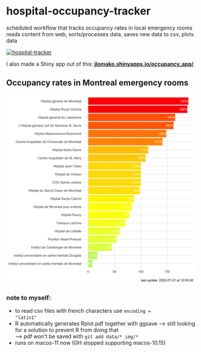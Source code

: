 # hospital-occupancy-tracker
scheduled workflow that tracks occupancy rates in local emergency rooms
<br>
reads content from web, sorts/processes data, saves new data to csv, plots data
<p>

[![hospital-tracker](https://github.com/jlomako/hospital-occupancy-tracker/actions/workflows/main.yml/badge.svg)](https://github.com/jlomako/hospital-occupancy-tracker/actions/workflows/main.yml)

<p>
I also made a Shiny app out of this: <b><a href="jlomako.shinyapps.io/occupancy_app/">
jlomako.shinyapps.io/occupancy_app/</a></b>
<p>
 
## Occupancy rates in Montreal emergency rooms
<img src = "img/today.png" width=800 />

### note to myself:
* to read csv files with french characters use <code>encoding = "latin1"</code>
* R automatically generates Rplot.pdf together with ggsave --> still looking for a solution to prevent R from doing that<br> --> pdf won't be saved with <code>git add data/* img/*</code>
* runs on macos-11 now (GH stopped supporting macos-10.15)
